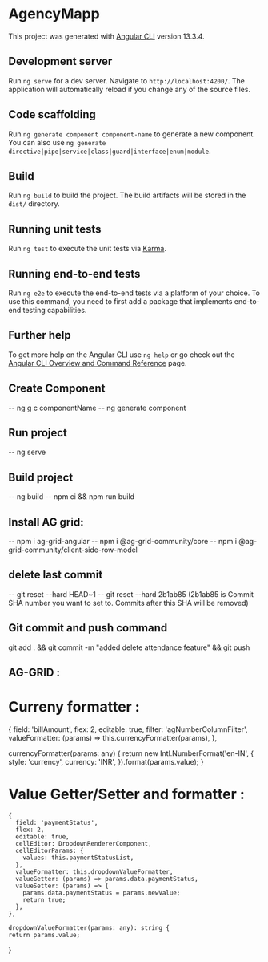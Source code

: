 # AgencyMapp

This project was generated with [Angular CLI](https://github.com/angular/angular-cli) version 13.3.4.

## Development server

Run `ng serve` for a dev server. Navigate to `http://localhost:4200/`. The application will automatically reload if you change any of the source files.

## Code scaffolding

Run `ng generate component component-name` to generate a new component. You can also use `ng generate directive|pipe|service|class|guard|interface|enum|module`.

## Build

Run `ng build` to build the project. The build artifacts will be stored in the `dist/` directory.

## Running unit tests

Run `ng test` to execute the unit tests via [Karma](https://karma-runner.github.io).

## Running end-to-end tests

Run `ng e2e` to execute the end-to-end tests via a platform of your choice. To use this command, you need to first add a package that implements end-to-end testing capabilities.

## Further help

To get more help on the Angular CLI use `ng help` or go check out the [Angular CLI Overview and Command Reference](https://angular.io/cli) page.

## Create Component

-- ng g c componentName
-- ng generate component <componentName>

## Run project

-- ng serve

## Build project

-- ng build
-- npm ci && npm run build

## Install AG grid:

-- npm i ag-grid-angular
-- npm i @ag-grid-community/core
-- npm i @ag-grid-community/client-side-row-model

## delete last commit

-- git reset --hard HEAD~1
-- git reset --hard 2b1ab85 (2b1ab85 is Commit SHA number you want to set to. Commits after this SHA will be removed)

## Git commit and push command
git add . && git commit -m "added delete attendance feature" && git push

## AG-GRID :
# Curreny formatter :
{
      field: 'billAmount',
      flex: 2,
      editable: true,
      filter: 'agNumberColumnFilter',
      valueFormatter: (params) => this.currencyFormatter(params),
    },

  currencyFormatter(params: any) {
    return new Intl.NumberFormat('en-IN', {
      style: 'currency',
      currency: 'INR',
    }).format(params.value);
  }

  # Value Getter/Setter and formatter :
    {
      field: 'paymentStatus',
      flex: 2,
      editable: true,
      cellEditor: DropdownRendererComponent,
      cellEditorParams: {
        values: this.paymentStatusList,
      },
      valueFormatter: this.dropdownValueFormatter,
      valueGetter: (params) => params.data.paymentStatus,
      valueSetter: (params) => {
        params.data.paymentStatus = params.newValue;
        return true;
      },
    },

    dropdownValueFormatter(params: any): string {
    return params.value;
  }
